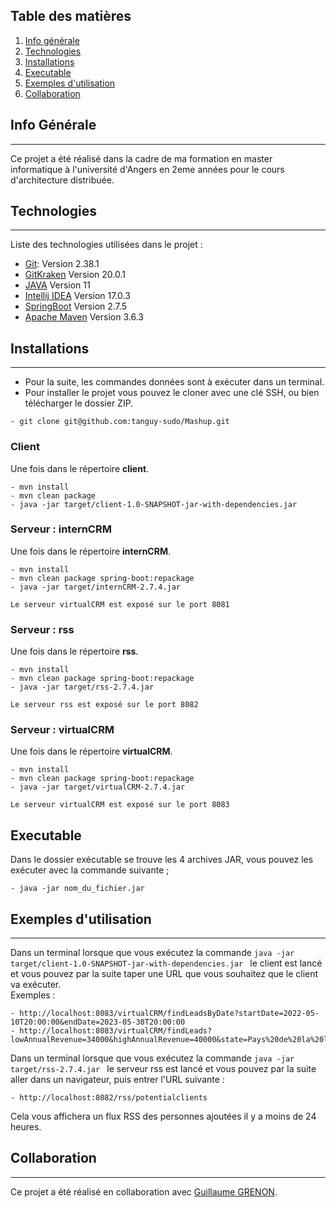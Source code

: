 ## Table des matières
1. [Info générale](#info-générale)
2. [Technologies](#technologies)
3. [Installations](#installations)
4. [Executable](#executable)
5. [Exemples d'utilisation](#exemples-dutilisation)
6. [Collaboration](#collaboration)

## Info Générale
***
Ce projet a été réalisé dans la cadre de ma formation en master informatique à l'université d'Angers en 2eme années pour le cours d'architecture distribuée.

## Technologies
***
Liste des technologies utilisées dans le projet :
* [Git](https://git-scm.com/): Version 2.38.1
* [GitKraken](https://www.gitkraken.com/) Version 20.0.1
* [JAVA](https://www.oracle.com/fr/java/technologies/javase/jdk11-archive-downloads.html) Version 11
* [Intellij IDEA](https://www.jetbrains.com/fr-fr/idea/) Version 17.0.3
* [SpringBoot](https://mvnrepository.com/artifact/org.springframework.boot/spring-boot/2.7.5) Version 2.7.5
* [Apache Maven](https://maven.apache.org/download.cgi) Version 3.6.3

## Installations
***
- Pour la suite, les commandes données sont à exécuter dans un terminal.
- Pour installer le projet vous pouvez le cloner avec une clé SSH, ou bien télécharger le dossier ZIP.
```
- git clone git@github.com:tanguy-sudo/Mashup.git
```

### Client
Une fois dans le répertoire **client**.
```
- mvn install
- mvn clean package
- java -jar target/client-1.0-SNAPSHOT-jar-with-dependencies.jar 
```

### Serveur : internCRM
Une fois dans le répertoire **internCRM**.
```  
- mvn install
- mvn clean package spring-boot:repackage
- java -jar target/internCRM-2.7.4.jar 

Le serveur virtualCRM est exposé sur le port 8081
```

### Serveur : rss
Une fois dans le répertoire **rss**.
```
- mvn install
- mvn clean package spring-boot:repackage
- java -jar target/rss-2.7.4.jar

Le serveur rss est exposé sur le port 8082
```

### Serveur : virtualCRM
Une fois dans le répertoire **virtualCRM**.
```
- mvn install
- mvn clean package spring-boot:repackage
- java -jar target/virtualCRM-2.7.4.jar 

Le serveur virtualCRM est exposé sur le port 8083
```

## Executable
Dans le dossier exécutable se trouve les 4 archives JAR, vous pouvez les exécuter
avec la commande suivante ; 
```
- java -jar nom_du_fichier.jar
```

## Exemples d'utilisation
***
Dans un terminal lorsque que vous exécutez la commande 
```java -jar target/client-1.0-SNAPSHOT-jar-with-dependencies.jar ```
le client est lancé et vous pouvez par la suite taper une 
URL que vous souhaitez que le client va exécuter.  
Exemples :
```
- http://localhost:8083/virtualCRM/findLeadsByDate?startDate=2022-05-10T20:00:00&endDate=2023-05-30T20:00:00
- http://localhost:8083/virtualCRM/findLeads?lowAnnualRevenue=34000&highAnnualRevenue=40000&state=Pays%20de%20la%20loire
```
Dans un terminal lorsque que vous exécutez la commande
```java -jar target/rss-2.7.4.jar ```
le serveur rss est lancé et vous pouvez par la suite aller 
dans un navigateur, puis entrer l'URL suivante :
```
- http://localhost:8082/rss/potentialclients
```
Cela vous affichera un flux RSS des personnes ajoutées il y a moins de 24 heures.

## Collaboration
***
Ce projet a été réalisé en collaboration avec [Guillaume GRENON](https://github.com/GuillaumeG49).